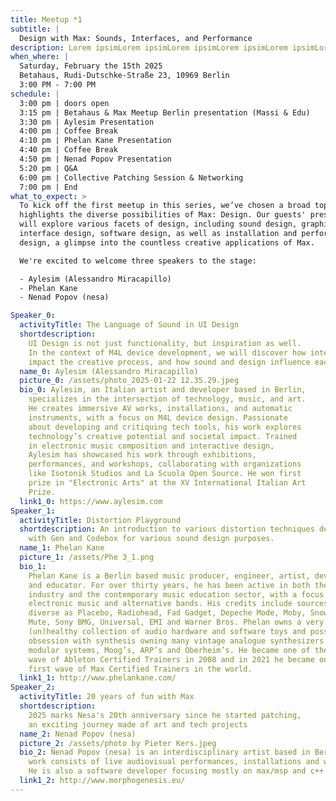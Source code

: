 ```yaml
---
title: Meetup *1
subtitle: |
  Design with Max: Sounds, Interfaces, and Performance
description: Lorem ipsimLorem ipsimLorem ipsimLorem ipsimLorem ipsimLorem ipsim
when_where: |
  Saturday, February the 15th 2025
  Betahaus, Rudi-Dutschke-Straße 23, 10969 Berlin
  3:00 PM - 7:00 PM
schedule: |
  3:00 pm | doors open
  3:15 pm | Betahaus & Max Meetup Berlin presentation (Massi & Edu)
  3:30 pm | Aylesim Presentation
  4:00 pm | Coffee Break
  4:10 pm | Phelan Kane Presentation
  4:40 pm | Coffee Break
  4:50 pm | Nenad Popov Presentation
  5:20 pm | Q&A
  6:00 pm | Collective Patching Session & Networking
  7:00 pm | End
what_to_expect: >
  To kick off the first meetup in this series, we’ve chosen a broad topic that
  highlights the diverse possibilities of Max: Design. Our guests' presentations
  will explore various facets of design, including sound design, graphic
  interface design, software design, as well as installation and performance
  design, a glimpse into the countless creative applications of Max.

  We're excited to welcome three speakers to the stage:

  - Aylesim (Alessandro Miracapillo)
  - Phelan Kane
  - Nenad Popov (nesa)

Speaker_0:
  activityTitle: The Language of Sound in UI Design
  shortdescription:
    UI Design is not just functionality, but inspiration as well.
    In the context of M4L device development, we will discover how interfaces
    impact the creative process, and how sound and design influence each other.
  name_0: Aylesim (Alessandro Miracapillo)
  picture_0: /assets/photo_2025-01-22 12.35.29.jpeg
  bio_0: Aylesim, an Italian artist and developer based in Berlin,
    specializes in the intersection of technology, music, and art.
    He creates immersive AV works, installations, and automatic
    instruments, with a focus on M4L device design. Passionate
    about developing and critiquing tech tools, his work explores
    technology’s creative potential and societal impact. Trained
    in electronic music composition and interactive design,
    Aylesim has showcased his work through exhibitions,
    performances, and workshops, collaborating with organizations
    like Isotonik Studios and La Scuola Open Source. He won first
    prize in "Electronic Arts" at the XV International Italian Art
    Prize.
  link1_0: https://www.aylesim.com
Speaker_1:
  activityTitle: Distortion Playground
  shortdescription: An introduction to various distortion techniques developed
    with Gen and Codebox for various sound design purposes.
  name_1: Phelan Kane
  picture_1: /assets/Phe 3_1.png
  bio_1:
    Phelan Kane is a Berlin based music producer, engineer, artist, developer
    and educator. For over thirty years, he has been active in both the music
    industry and the contemporary music education sector, with a focus on
    electronic music and alternative bands. His credits include sources as
    diverse as Placebo, Radiohead, Fad Gadget, Depeche Mode, Moby, Snow Patrol,
    Mute, Sony BMG, Universal, EMI and Warner Bros. Phelan owns a very
    (un)healthy collection of audio hardware and software toys and possesses an
    obsession with synthesis owning many vintage analogue synthesizers such as
    modular systems, Moog’s, ARP’s and Oberheim’s. He became one of the first
    wave of Ableton Certified Trainers in 2008 and in 2021 he became one of the
    first wave of Max Certified Trainers in the world.
  link1_1: http://www.phelankane.com/
Speaker_2:
  activityTitle: 20 years of fun with Max
  shortdescription:
    2025 marks Nesa's 20th anniversary since he started patching,
    an exciting journey made of art and tech projects
  name_2: Nenad Popov (nesa)
  picture_2: /assets/photo by Pieter Kers.jpeg
  bio_2: Nenad Popov (nesa) is an interdisciplinary artist based in Berlin. His
    work consists of live audiovisual performances, installations and workshops.
    He is also a software developer focusing mostly on max/msp and c++.
  link1_2: http://www.morphogenesis.eu/
---
```

